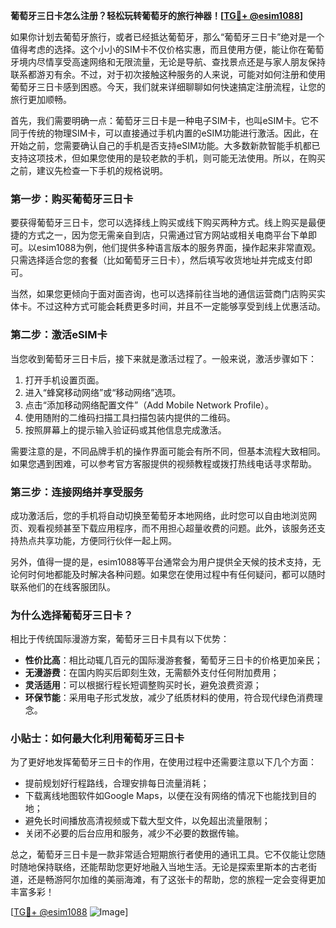 **葡萄牙三日卡怎么注册？轻松玩转葡萄牙的旅行神器！[[TG💪+ @esim1088](https://t.me/s/esim1088)]**

如果你计划去葡萄牙旅行，或者已经抵达葡萄牙，那么“葡萄牙三日卡”绝对是一个值得考虑的选择。这个小小的SIM卡不仅价格实惠，而且使用方便，能让你在葡萄牙境内尽情享受高速网络和无限流量，无论是导航、查找景点还是与家人朋友保持联系都游刃有余。不过，对于初次接触这种服务的人来说，可能对如何注册和使用葡萄牙三日卡感到困惑。今天，我们就来详细聊聊如何快速搞定注册流程，让您的旅行更加顺畅。

首先，我们需要明确一点：葡萄牙三日卡是一种电子SIM卡，也叫eSIM卡。它不同于传统的物理SIM卡，可以直接通过手机内置的eSIM功能进行激活。因此，在开始之前，您需要确认自己的手机是否支持eSIM功能。大多数新款智能手机都已支持这项技术，但如果您使用的是较老款的手机，则可能无法使用。所以，在购买之前，建议先检查一下手机的规格说明。

### **第一步：购买葡萄牙三日卡**
要获得葡萄牙三日卡，您可以选择线上购买或线下购买两种方式。线上购买是最便捷的方式之一，因为您无需亲自到店，只需通过官方网站或相关电商平台下单即可。以esim1088为例，他们提供多种语言版本的服务界面，操作起来非常直观。只需选择适合您的套餐（比如葡萄牙三日卡），然后填写收货地址并完成支付即可。

当然，如果您更倾向于面对面咨询，也可以选择前往当地的通信运营商门店购买实体卡。不过这种方式可能会耗费更多时间，并且不一定能够享受到线上优惠活动。

### **第二步：激活eSIM卡**
当您收到葡萄牙三日卡后，接下来就是激活过程了。一般来说，激活步骤如下：

1. 打开手机设置页面。
2. 进入“蜂窝移动网络”或“移动网络”选项。
3. 点击“添加移动网络配置文件”（Add Mobile Network Profile）。
4. 使用随附的二维码扫描工具扫描包装内提供的二维码。
5. 按照屏幕上的提示输入验证码或其他信息完成激活。

需要注意的是，不同品牌手机的操作界面可能会有所不同，但基本流程大致相同。如果您遇到困难，可以参考官方客服提供的视频教程或拨打热线电话寻求帮助。

### **第三步：连接网络并享受服务**
成功激活后，您的手机将自动切换至葡萄牙本地网络，此时您可以自由地浏览网页、观看视频甚至下载应用程序，而不用担心超量收费的问题。此外，该服务还支持热点共享功能，方便同行伙伴一起上网。

另外，值得一提的是，esim1088等平台通常会为用户提供全天候的技术支持，无论何时何地都能及时解决各种问题。如果您在使用过程中有任何疑问，都可以随时联系他们的在线客服团队。

### **为什么选择葡萄牙三日卡？**
相比于传统国际漫游方案，葡萄牙三日卡具有以下优势：
- **性价比高**：相比动辄几百元的国际漫游套餐，葡萄牙三日卡的价格更加亲民；
- **无漫游费**：在国内购买后即刻生效，无需额外支付任何附加费用；
- **灵活适用**：可以根据行程长短调整购买时长，避免浪费资源；
- **环保节能**：采用电子形式发放，减少了纸质材料的使用，符合现代绿色消费理念。

### **小贴士：如何最大化利用葡萄牙三日卡**
为了更好地发挥葡萄牙三日卡的作用，在使用过程中还需要注意以下几个方面：
- 提前规划好行程路线，合理安排每日流量消耗；
- 下载离线地图软件如Google Maps，以便在没有网络的情况下也能找到目的地；
- 避免长时间播放高清视频或下载大型文件，以免超出流量限制；
- 关闭不必要的后台应用和服务，减少不必要的数据传输。

总之，葡萄牙三日卡是一款非常适合短期旅行者使用的通讯工具。它不仅能让您随时随地保持联络，还能帮助您更好地融入当地生活。无论是探索里斯本的古老街道，还是畅游阿尔加维的美丽海滩，有了这张卡的帮助，您的旅程一定会变得更加丰富多彩！

[[TG💪+ @esim1088](https://t.me/s/esim1088) ![Image](https://i.postimg.cc/4NQfJmqS/Snipaste-2025-05-13-00-14-12.png)]